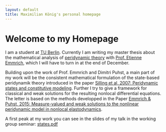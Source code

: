 ```yaml
---
layout: default
title: Maximilian König's personal homepage
---
```

# Welcome to my Homepage

I am a student at [TU Berlin](www.math.tu-berlin.de). Currently I am writing my master thesis about the mathematical analysis of [peridynamic theory](http://www.math.tu-berlin.de/fachgebiete_ag_modnumdiff/diffeqs/v_menue/fg_differentialgleichungen/publikationen/artikel_nach_themen/#c427615) with [Prof. Etienne Emmrich](http://www.math.tu-berlin.de/fachgebiete_ag_modnumdiff/diffeqs/v_menue/fg_differentialgleichungen/mitarbeiter/prof_dr_etienne_emmrich/v_menue/home/), which I will have to turn in at the end of December. 

Building upon the work of Prof. Emmrich and Dimitri Puhst, a main part of my work 
will be the consistent mathematical formulation of the state-based peridynamik theory 
introduced in the paper 
[Silling et al, 2007: Peridynamic states and constitutive modeling](http://link.springer.com/article/10.1007/s10659-007-9125-1).
Further I try to give a framework for classical and weak solutions for the resulting nonlocal differential equations.
The letter is based on the methods developped in the Paper 
[Emmrich & Puhst, 2015: Measure-valued and weak solutions to the nonlinear peridynamic model in nonlocal elastodynamics](http://stacks.iop.org/0951-7715/28/285).

A first peak at my work you can see in the slides of my talk in the working group seminar: [states.pdf](https://maxkoe.github.com/states.pdf)
